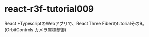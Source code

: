 # react-r3f-tutorial009
React +TypescriptのWebアプリで、React Three Fiberのtutorialその9。(OrbitControls カメラ座標制御)
